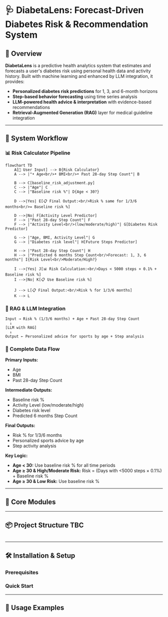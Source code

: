 
# 🩺 DiabetaLens: Forecast-Driven Diabetes Risk & Recommendation System


## 🚀 Overview

**DiabetaLens** is a predictive health analytics system that estimates and forecasts a user's diabetes risk using personal health data and activity history. Built with machine learning and enhanced by LLM integration, it provides:

- **Personalized diabetes risk predictions** for 1, 3, and 6-month horizons
- **Step-based behavior forecasting** using time series analysis
- **LLM-powered health advice & interpretation** with evidence-based recommendations
- **Retrieval-Augmented Generation (RAG)** layer for medical guideline integration

---

## 🧠 System Workflow

### 📊 Risk Calculator Pipeline

```mermaid
flowchart TD
    A[👤 User Input] --> B{Risk Calculator}
    A --> |"• Age<br/>• BMI<br/>• Past 28-day Step Count"| B
    
    B --> C[baseline_risk_adjustment.py]
    C --> |"Age"| C
    C --> |"Baseline risk %"| D{Age < 30?}
    
    D -->|Yes| E[📋 Final Output:<br/>Risk % same for 1/3/6 months<br/>= Baseline risk %]
    
    D -->|No| F[Activity Level Predictor]
    F --> |"Past 28-day Step Count"| F
    F --> |"Activity Level<br/>(low/moderate/high)"| G[Diabetes Risk Predictor]
    
    G --> |"Age, BMI, Activity Level"| G
    G --> |"Diabetes risk level"| H[Future Steps Predictor]
    
    H --> |"Past 28-day Step Count"| H
    H --> |"Predicted 6 months Step Count<br/>Forecast: 1, 3, 6 months"| I{Risk Level<br/>Moderate/High?}
    
    I -->|Yes| J[📊 Risk Calculation:<br/>Days < 5000 steps × 0.1% + Baseline risk %]
    I -->|No| K[📋 Use Baseline risk %]
    
    J --> L[📋 Final Output:<br/>Risk % for 1/3/6 months]
    K --> L
```

### 🤖 RAG & LLM Integration

```
Input → Risk % (1/3/6 months) + Age + Past 28-day Step Count
  ↓
[LLM with RAG]
  ↓
Output ← Personalized advice for sports by age + Step analysis
```

### 🔄 Complete Data Flow

**Primary Inputs:**
- Age
- BMI  
- Past 28-day Step Count

**Intermediate Outputs:**
- Baseline risk %
- Activity Level (low/moderate/high)
- Diabetes risk level
- Predicted 6 months Step Count

**Final Outputs:**
- Risk % for 1/3/6 months
- Personalized sports advice by age
- Step activity analysis

**Key Logic:**
- **Age < 30:** Use baseline risk % for all time periods
- **Age ≥ 30 & High/Moderate Risk:** Risk = (Days with <5000 steps × 0.1%) + Baseline risk %
- **Age ≥ 30 & Low Risk:** Use baseline risk %


---

## 🧩 Core Modules



---

## 📦 Project Structure TBC

```

```

---

## 🛠️ Installation & Setup

### Prerequisites


### Quick Start

---

## 🧪 Usage Examples
